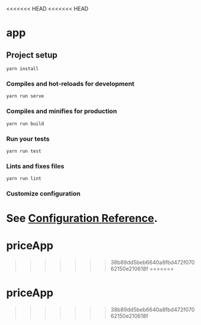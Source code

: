 <<<<<<< HEAD
<<<<<<< HEAD
# app

## Project setup
```
yarn install
```

### Compiles and hot-reloads for development
```
yarn run serve
```

### Compiles and minifies for production
```
yarn run build
```

### Run your tests
```
yarn run test
```

### Lints and fixes files
```
yarn run lint
```

### Customize configuration
See [Configuration Reference](https://cli.vuejs.org/config/).
=======
# priceApp
>>>>>>> 38b89dd5beb6640a8fbd472f07062150e210618f
=======
# priceApp
>>>>>>> 38b89dd5beb6640a8fbd472f07062150e210618f
